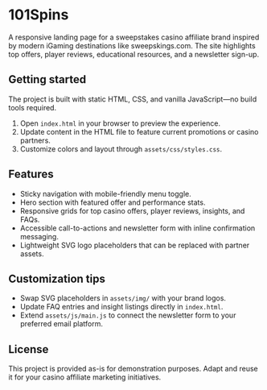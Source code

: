 # 101Spins

A responsive landing page for a sweepstakes casino affiliate brand inspired by modern iGaming destinations like sweepskings.com. The site highlights top offers, player reviews, educational resources, and a newsletter sign-up.

## Getting started

The project is built with static HTML, CSS, and vanilla JavaScript—no build tools required.

1. Open `index.html` in your browser to preview the experience.
2. Update content in the HTML file to feature current promotions or casino partners.
3. Customize colors and layout through `assets/css/styles.css`.

## Features

- Sticky navigation with mobile-friendly menu toggle.
- Hero section with featured offer and performance stats.
- Responsive grids for top casino offers, player reviews, insights, and FAQs.
- Accessible call-to-actions and newsletter form with inline confirmation messaging.
- Lightweight SVG logo placeholders that can be replaced with partner assets.

## Customization tips

- Swap SVG placeholders in `assets/img/` with your brand logos.
- Update FAQ entries and insight listings directly in `index.html`.
- Extend `assets/js/main.js` to connect the newsletter form to your preferred email platform.

## License

This project is provided as-is for demonstration purposes. Adapt and reuse it for your casino affiliate marketing initiatives.
